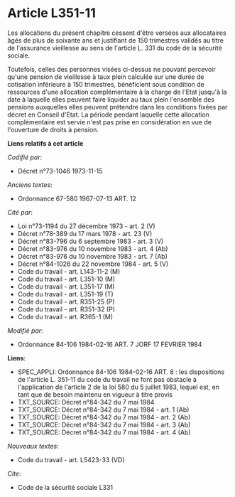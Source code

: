 # Article L351-11

Les allocations du présent chapitre cessent d'être versées aux allocataires âgés de plus de soixante ans et justifiant de 150
trimestres validés au titre de l'assurance vieillesse au sens de l'article L. 331 du code de la sécurité sociale.

Toutefois, celles des personnes visées ci-dessus ne pouvant percevoir qu'une pension de vieillesse à taux plein calculée sur
une durée de cotisation inférieure à 150 trimestres, bénéficient sous condition de ressources d'une allocation complémentaire
à la charge de l'Etat jusqu'à la date à laquelle elles peuvent faire liquider au taux plein l'ensemble des pensions
auxquelles elles peuvent prétendre dans les conditions fixées par décret en Conseil d'Etat. La période pendant laquelle cette
allocation complémentaire est servie n'est pas prise en considération en vue de l'ouverture de droits à pension.

**Liens relatifs à cet article**

_Codifié par_:

  - Décret n°73-1046 1973-11-15

_Anciens textes_:

  - Ordonnance 67-580 1967-07-13 ART. 12

_Cité par_:

  - Loi n°73-1194 du 27 décembre 1973 - art. 2 (V)
  - Décret n°78-389 du 17 mars 1978 - art. 23 (V)
  - Décret n°83-796 du 6 septembre 1983 - art. 3 (V)
  - Décret n°83-976 du 10 novembre 1983 - art. 4 (Ab)
  - Décret n°83-976 du 10 novembre 1983 - art. 7 (Ab)
  - Décret n°84-1026 du 22 novembre 1984 - art. 5 (V)
  - Code du travail - art. L143-11-2 (M)
  - Code du travail - art. L351-10 (M)
  - Code du travail - art. L351-17 (M)
  - Code du travail - art. L351-19 (T)
  - Code du travail - art. R351-25 (P)
  - Code du travail - art. R351-32 (P)
  - Code du travail - art. R365-1 (M)

_Modifié par_:

  - Ordonnance 84-106 1984-02-16 ART. 7 JORF 17 FEVRIER 1984

**Liens**:

  - SPEC_APPLI: Ordonnance 84-106 1984-02-16 ART. 8 : les dispositions de l'article L. 351-11 du code du travail ne font pas obstacle à l'application de l'article 2 de la loi 580 du 5 juillet 1983, lequel est, en tant que de besoin maintenu en vigueur à titre provis
  - TXT_SOURCE: Décret n°84-342 du 7 mai 1984
  - TXT_SOURCE: Décret n°84-342 du 7 mai 1984 - art. 1 (Ab)
  - TXT_SOURCE: Décret n°84-342 du 7 mai 1984 - art. 2 (Ab)
  - TXT_SOURCE: Décret n°84-342 du 7 mai 1984 - art. 3 (Ab)
  - TXT_SOURCE: Décret n°84-342 du 7 mai 1984 - art. 4 (Ab)

_Nouveaux textes_:

  - Code du travail - art. L5423-33 (VD)

_Cite_:

  - Code de la sécurité sociale L331

